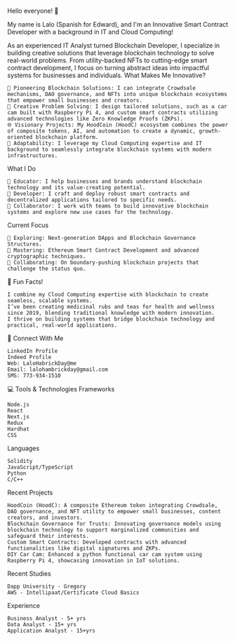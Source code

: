 Hello everyone! 👋

My name is Lalo (Spanish for Edward), and I'm an Innovative Smart Contract Developer with a background in IT and Cloud Computing!

As an experienced IT Analyst turned Blockchain Developer, I specialize in building creative solutions that leverage blockchain technology to solve real-world problems. From utility-backed NFTs to cutting-edge smart contract development, I focus on turning abstract ideas into impactful systems for businesses and individuals.
What Makes Me Innovative?

    🌟 Pioneering Blockchain Solutions: I can integrate Crowdsale mechanisms, DAO governance, and NFTs into unique blockchain ecosystems that empower small businesses and creators.
    🔄 Creative Problem Solving: I design tailored solutions, such as a car cam built with Raspberry Pi 4, and custom smart contracts utilizing advanced technologies like Zero Knowledge Proofs (ZKPs).
    🌐 Visionary Projects: My HoodCoin (HoodC) ecosystem combines the power of composite tokens, AI, and automation to create a dynamic, growth-oriented blockchain platform.
    📡 Adaptability: I leverage my Cloud Computing expertise and IT background to seamlessly integrate blockchain systems with modern infrastructures.

What I Do

    🧠 Educator: I help businesses and brands understand blockchain technology and its value-creating potential.
    🔧 Developer: I craft and deploy robust smart contracts and decentralized applications tailored to specific needs.
    🚀 Collaborator: I work with teams to build innovative blockchain systems and explore new use cases for the technology.

Current Focus

    👀 Exploring: Next-generation DApps and Blockchain Governance Structures.
    🌱 Mastering: Ethereum Smart Contract Development and advanced cryptographic techniques.
    💞️ Collaborating: On boundary-pushing blockchain projects that challenge the status quo.

🍻 Fun Facts!

    I combine my Cloud Computing expertise with blockchain to create seamless, scalable systems.
    I’ve been creating medicinal rubs and teas for health and wellness since 2019, blending traditional knowledge with modern innovation.
    I thrive on building systems that bridge blockchain technology and practical, real-world applications.
    
📱 Connect With Me

    LinkedIn Profile
    Indeed Profile
    Web: LaloHabrickDay@me
    Email: lalohambrickday@gmail.com
    SMS: 773-934-1510

💻 Tools & Technologies
Frameworks

    Node.js
    React
    Next.js
    Redux
    Hardhat
    CSS

Languages

    Solidity
    JavaScript/TypeScript
    Python
    C/C++

Recent Projects

    HoodCoin (HoodC): A composite Ethereum token integrating Crowdsale, DAO governance, and NFT utility to empower small businesses, content creators, and investors.
    Blockchain Governance for Trusts: Innovating governance models using blockchain technology to support marginalized communities and safeguard their interests.
    Custom Smart Contracts: Developed contracts with advanced functionalities like digital signatures and ZKPs.
    DIY Car Cam: Enhanced a python functional car cam system using Raspberry Pi 4, showcasing innovation in IoT solutions.

Recent Studies
     
    Dapp University - Gregory 
    AWS - Intellipaat/Certificate Cloud Basics

Experience 

    Business Analyst - 5+ yrs
    Data Analyst - 15+ yrs
    Application Analyst - 15+yrs

